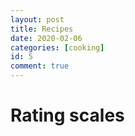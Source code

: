 ```yaml
---
layout: post
title: Recipes
date: 2020-02-06
categories: [cooking]
id: 5
comment: true
---
```


# Rating scales

